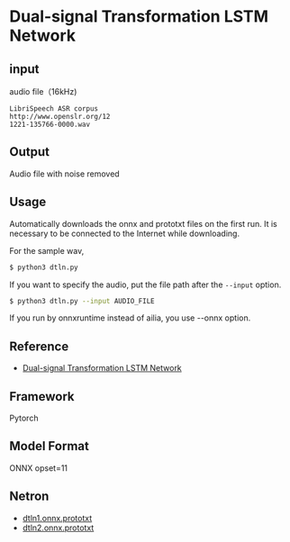 # Dual-signal Transformation LSTM Network

## input

audio file（16kHz)

```
LibriSpeech ASR corpus
http://www.openslr.org/12
1221-135766-0000.wav
```

## Output

Audio file with noise removed

## Usage
Automatically downloads the onnx and prototxt files on the first run.
It is necessary to be connected to the Internet while downloading.

For the sample wav,
```bash
$ python3 dtln.py
```

If you want to specify the audio, put the file path after the `--input` option.
```bash
$ python3 dtln.py --input AUDIO_FILE
```
If you run by onnxruntime instead of ailia, you use --onnx option.



## Reference

- [Dual-signal Transformation LSTM Network](https://github.com/breizhn/DTLN)

## Framework

Pytorch

## Model Format

ONNX opset=11

## Netron

- [dtln1.onnx.prototxt](https://netron.app/?url=https://storage.googleapis.com/ailia-models/dtln/dtln1.onnx.prototxt)  
- [dtln2.onnx.prototxt](https://netron.app/?url=https://storage.googleapis.com/ailia-models/dtln2/dtln2.onnx.prototxt)
